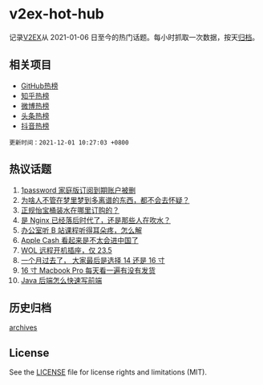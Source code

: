 # v2ex-hot-hub

 记录[V2EX](https://www.v2ex.com/)从 2021-01-06 日至今的热门话题。每小时抓取一次数据，按天[归档](archives)。
 
 ## 相关项目

- [GitHub热榜](https://github.com/lonnyzhang423/github-hot-hub)
- [知乎热榜](https://github.com/lonnyzhang423/zhihu-hot-hub)
- [微博热榜](https://github.com/lonnyzhang423/weibo-hot-hub)
- [头条热榜](https://github.com/lonnyzhang423/toutiao-hot-hub)
- [抖音热榜](https://github.com/lonnyzhang423/douyin-hot-hub)


 `更新时间：2021-12-01 10:27:03 +0800`

## 热议话题

1. [1password 家庭版订阅到期账户被删](https://www.v2ex.com/t/818989)
1. [为啥人不管在梦里梦到多离谱的东西，都不会去怀疑？](https://www.v2ex.com/t/818999)
1. [正规怡宝桶装水在哪里订购的？](https://www.v2ex.com/t/818962)
1. [是 Nginx 已经落后时代了，还是那些人在吹水？](https://www.v2ex.com/t/818960)
1. [办公室听 B 站课程听得耳朵疼，怎么解](https://www.v2ex.com/t/819006)
1. [Apple Cash 看起来是不太会进中国了](https://www.v2ex.com/t/819141)
1. [WOL 远程开机插座，仅 23.5](https://www.v2ex.com/t/819091)
1. [一个月过去了， 大家最后是选择 14 还是 16 寸](https://www.v2ex.com/t/818998)
1. [16 寸 Macbook Pro 每天看一遍有没有发货](https://www.v2ex.com/t/818958)
1. [Java 后端怎么快速写前端](https://www.v2ex.com/t/819081)

## 历史归档

[archives](archives)

## License

See the [LICENSE](LICENSE) file for license rights and limitations (MIT).
